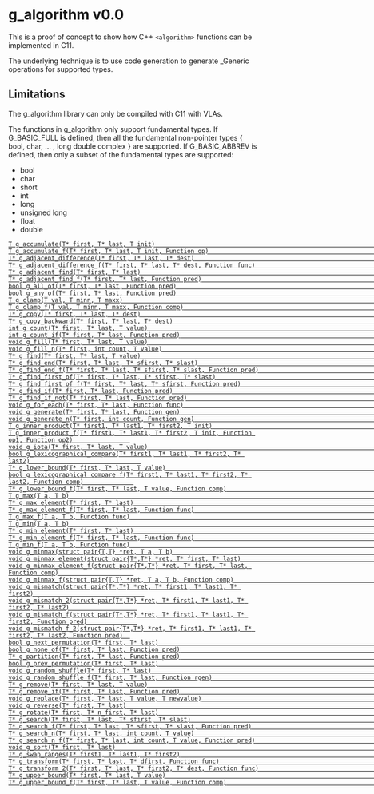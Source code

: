# g_algorithm v0.0

This is a proof of concept to show how C++ `<algorithm>` functions can be implemented in C11. 

The underlying technique is to use code generation to generate _Generic operations for supported types. 

## Limitations

The g_algorithm library can only be compiled with C11 with VLAs.

The functions in g_algorithm only support fundamental types. If G_BASIC_FULL is defined, then all the fundamental non-pointer
types { bool, char, ... , long double complex } are supported. If G_BASIC_ABBREV is defined, then 
only a subset of the fundamental types are supported:
*  bool 
*  char 
*  short 
*  int 
*  long 
*  unsigned long 
*  float 
*  double 




[`T g_accumulate(T* first, T* last, T init)                                                              `](https://en.cppreference.com/w/cpp/algorithm/accumulate)     
[`T g_accumulate_f(T* first, T* last, T init, Function op)                                               `](https://en.cppreference.com/w/cpp/algorithm/accumulate)     
[`T* g_adjacent_difference(T* first, T* last, T* dest)                                                   `](https://en.cppreference.com/w/cpp/algorithm/adjacent_difference)     
[`T* g_adjacent_difference_f(T* first, T* last, T* dest, Function func)                                  `](https://en.cppreference.com/w/cpp/algorithm/adjacent_difference)     
[`T* g_adjacent_find(T* first, T* last)                                                                  `](https://en.cppreference.com/w/cpp/algorithm/adjacent_find)     
[`T* g_adjacent_find_f(T* first, T* last, Function pred)                                                 `](https://en.cppreference.com/w/cpp/algorithm/adjacent_find)     
[`bool g_all_of(T* first, T* last, Function pred)                                                        `](https://en.cppreference.com/w/cpp/algorithm/all_of)     
[`bool g_any_of(T* first, T* last, Function pred)                                                        `](https://en.cppreference.com/w/cpp/algorithm/any_of)     
[`T g_clamp(T val, T minn, T maxx)                                                                       `](https://en.cppreference.com/w/cpp/algorithm/clamp)     
[`T g_clamp_f(T val, T minn, T maxx, Function comp)                                                      `](https://en.cppreference.com/w/cpp/algorithm/clamp)     
[`T* g_copy(T* first, T* last, T* dest)                                                                  `](https://en.cppreference.com/w/cpp/algorithm/copy)     
[`T* g_copy_backward(T* first, T* last, T* dest)                                                         `](https://en.cppreference.com/w/cpp/algorithm/copy_backward)     
[`int g_count(T* first, T* last, T value)                                                                `](https://en.cppreference.com/w/cpp/algorithm/count)     
[`int g_count_if(T* first, T* last, Function pred)                                                       `](https://en.cppreference.com/w/cpp/algorithm/count_if)     
[`void g_fill(T* first, T* last, T value)                                                                `](https://en.cppreference.com/w/cpp/algorithm/fill)     
[`void g_fill_n(T* first, int count, T value)                                                            `](https://en.cppreference.com/w/cpp/algorithm/fill_n)     
[`T* g_find(T* first, T* last, T value)                                                                  `](https://en.cppreference.com/w/cpp/algorithm/find)     
[`T* g_find_end(T* first, T* last, T* sfirst, T* slast)                                                  `](https://en.cppreference.com/w/cpp/algorithm/find_end)     
[`T* g_find_end_f(T* first, T* last, T* sfirst, T* slast, Function pred)                                 `](https://en.cppreference.com/w/cpp/algorithm/find_end)     
[`T* g_find_first_of(T* first, T* last, T* sfirst, T* slast)                                             `](https://en.cppreference.com/w/cpp/algorithm/find_first_of)     
[`T* g_find_first_of_f(T* first, T* last, T* sfirst, Function pred)                                      `](https://en.cppreference.com/w/cpp/algorithm/find_first_of)     
[`T* g_find_if(T* first, T* last, Function pred)                                                         `](https://en.cppreference.com/w/cpp/algorithm/find_if)     
[`T* g_find_if_not(T* first, T* last, Function pred)                                                     `](https://en.cppreference.com/w/cpp/algorithm/find_if_not)     
[`void g_for_each(T* first, T* last, Function func)                                                      `](https://en.cppreference.com/w/cpp/algorithm/for_each)     
[`void g_generate(T* first, T* last, Function gen)                                                       `](https://en.cppreference.com/w/cpp/algorithm/generate)     
[`void g_generate_n(T* first, int count, Function gen)                                                   `](https://en.cppreference.com/w/cpp/algorithm/generate_n)     
[`T g_inner_product(T* first1, T* last1, T* first2, T init)                                              `](https://en.cppreference.com/w/cpp/algorithm/inner_product)     
[`T g_inner_product_f(T* first1, T* last1, T* first2, T init, Function op1, Function op2)                `](https://en.cppreference.com/w/cpp/algorithm/inner_product)     
[`void g_iota(T* first, T* last, T value)                                                                `](https://en.cppreference.com/w/cpp/algorithm/iota)     
[`bool g_lexicographical_compare(T* first1, T* last1, T* first2, T* last2)                               `](https://en.cppreference.com/w/cpp/algorithm/lexicographical_compare)     
[`T* g_lower_bound(T* first, T* last, T value)                                                           `](https://en.cppreference.com/w/cpp/algorithm/lower_bound)     
[`bool g_lexicographical_compare_f(T* first1, T* last1, T* first2, T* last2, Function comp)              `](https://en.cppreference.com/w/cpp/algorithm/lexicographical_compare)     
[`T* g_lower_bound_f(T* first, T* last, T value, Function comp)                                          `](https://en.cppreference.com/w/cpp/algorithm/lower_bound)     
[`T g_max(T a, T b)                                                                                      `](https://en.cppreference.com/w/cpp/algorithm/max)     
[`T* g_max_element(T* first, T* last)                                                                    `](https://en.cppreference.com/w/cpp/algorithm/max_element)     
[`T* g_max_element_f(T* first, T* last, Function func)                                                   `](https://en.cppreference.com/w/cpp/algorithm/max_element)     
[`T g_max_f(T a, T b, Function func)                                                                     `](https://en.cppreference.com/w/cpp/algorithm/max)     
[`T g_min(T a, T b)                                                                                      `](https://en.cppreference.com/w/cpp/algorithm/min)     
[`T* g_min_element(T* first, T* last)                                                                    `](https://en.cppreference.com/w/cpp/algorithm/min_element)     
[`T* g_min_element_f(T* first, T* last, Function func)                                                   `](https://en.cppreference.com/w/cpp/algorithm/min_element)     
[`T g_min_f(T a, T b, Function func)                                                                     `](https://en.cppreference.com/w/cpp/algorithm/min)     
[`void g_minmax(struct pair{T,T} *ret, T a, T b)                                                         `](https://en.cppreference.com/w/cpp/algorithm/minmax)     
[`void g_minmax_element(struct pair{T*,T*} *ret, T* first, T* last)                                      `](https://en.cppreference.com/w/cpp/algorithm/minmax_element)     
[`void g_minmax_element_f(struct pair{T*,T*} *ret, T* first, T* last, Function comp)                     `](https://en.cppreference.com/w/cpp/algorithm/minmax_element)     
[`void g_minmax_f(struct pair{T,T} *ret, T a, T b, Function comp)                                        `](https://en.cppreference.com/w/cpp/algorithm/minmax)     
[`void g_mismatch(struct pair{T*,T*} *ret, T* first1, T* last1, T* first2)                               `](https://en.cppreference.com/w/cpp/algorithm/mismatch)     
[`void g_mismatch_2(struct pair{T*,T*} *ret, T* first1, T* last1, T* first2, T* last2)                   `](https://en.cppreference.com/w/cpp/algorithm/mismatch)     
[`void g_mismatch_f(struct pair{T*,T*} *ret, T* first1, T* last1, T* first2, Function pred)              `](https://en.cppreference.com/w/cpp/algorithm/mismatch)     
[`void g_mismatch_f_2(struct pair{T*,T*} *ret, T* first1, T* last1, T* first2, T* last2, Function pred)  `](https://en.cppreference.com/w/cpp/algorithm/mismatch)     
[`bool g_next_permutation(T* first, T* last)                                                             `](https://en.cppreference.com/w/cpp/algorithm/next_permutation)     
[`bool g_none_of(T* first, T* last, Function pred)                                                       `](https://en.cppreference.com/w/cpp/algorithm/none_of)     
[`T* g_partition(T* first, T* last, Function pred)                                                       `](https://en.cppreference.com/w/cpp/algorithm/partition)     
[`bool g_prev_permutation(T* first, T* last)                                                             `](https://en.cppreference.com/w/cpp/algorithm/prev_permutation)     
[`void g_random_shuffle(T* first, T* last)                                                               `](https://en.cppreference.com/w/cpp/algorithm/random_shuffle)     
[`void g_random_shuffle_f(T* first, T* last, Function rgen)                                              `](https://en.cppreference.com/w/cpp/algorithm/random_shuffle)     
[`T* g_remove(T* first, T* last, T value)                                                                `](https://en.cppreference.com/w/cpp/algorithm/remove)     
[`T* g_remove_if(T* first, T* last, Function pred)                                                       `](https://en.cppreference.com/w/cpp/algorithm/remove_if)     
[`void g_replace(T* first, T* last, T value, T newvalue)                                                 `](https://en.cppreference.com/w/cpp/algorithm/replace)     
[`void g_reverse(T* first, T* last)                                                                      `](https://en.cppreference.com/w/cpp/algorithm/reverse)     
[`T* g_rotate(T* first, T* n_first, T* last)                                                             `](https://en.cppreference.com/w/cpp/algorithm/rotate)     
[`T* g_search(T* first, T* last, T* sfirst, T* slast)                                                    `](https://en.cppreference.com/w/cpp/algorithm/search)     
[`T* g_search_f(T* first, T* last, T* sfirst, T* slast, Function pred)                                   `](https://en.cppreference.com/w/cpp/algorithm/search)     
[`T* g_search_n(T* first, T* last, int count, T value)                                                   `](https://en.cppreference.com/w/cpp/algorithm/search_n)     
[`T* g_search_n_f(T* first, T* last, int count, T value, Function pred)                                  `](https://en.cppreference.com/w/cpp/algorithm/search_n)     
[`void g_sort(T* first, T* last)                                                                         `](https://en.cppreference.com/w/cpp/algorithm/sort)     
[`T* g_swap_ranges(T* first1, T* last1, T* first2)                                                       `](https://en.cppreference.com/w/cpp/algorithm/swap_ranges)     
[`T* g_transform(T* first, T* last, T* dfirst, Function func)                                            `](https://en.cppreference.com/w/cpp/algorithm/transform)     
[`T* g_transform_2(T* first, T* last, T* first2, T* dest, Function func)                                 `](https://en.cppreference.com/w/cpp/algorithm/transform)     
[`T* g_upper_bound(T* first, T* last, T value)                                                           `](https://en.cppreference.com/w/cpp/algorithm/upper_bound)     
[`T* g_upper_bound_f(T* first, T* last, T value, Function comp)                                          `](https://en.cppreference.com/w/cpp/algorithm/upper_bound)     
